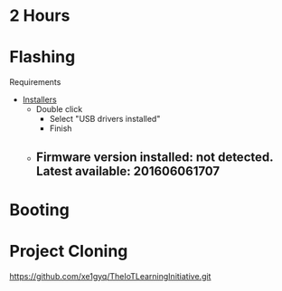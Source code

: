 # 2 Hours

# Flashing

Requirements

- [Installers](https://software.intel.com/en-us/iot/hardware/edison/downloads)
  - Double click
    - Select "USB drivers installed"
    - Finish
  - Firmware version installed: not detected. Latest available: 201606061707
    - 


# Booting

# Project Cloning

https://github.com/xe1gyq/TheIoTLearningInitiative.git

